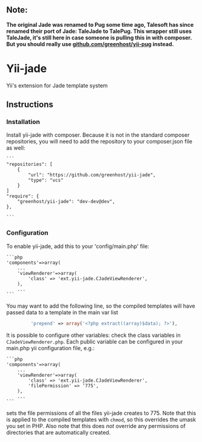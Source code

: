 Note:
-----
__The original Jade was renamed to Pug some time ago, Talesoft has since renamed their port of Jade: TaleJade to TalePug. This wrapper still uses TaleJade, it's still here in case someone is pulling this in with composer. But you should really use [github.com/greenhost/yii-pug](github.com/greenhost/yii-pug) instead.__



Yii-jade
========
Yii's extension for Jade template system

## Instructions

### Installation

Install yii-jade with composer. Because it is not in the standard composer
repositories, you will need to add the repository to your composer.json file as
well:

    ```
    "repositories": [
        {
            "url": "https://github.com/greenhost/yii-jade",
            "type": "vcs"
        }
    ]    
    "require": {
        "greenhost/yii-jade": "dev-dev@dev",
    },

    ```

### Configuration


To enable yii-jade, add this to your 'config/main.php' file:
    
    ```php
    'components'=>array(
        ...
        'viewRenderer'=>array(
            'class' => 'ext.yii-jade.CJadeViewRenderer',
        ),
        ...
    ```

You may want to add the following line, so the compiled templates will have passed data to a template in the main var list


   ```php
            'prepend' => array('<?php extract((array)$data); ?>'),
   ```

It is possible to configure other variables: check the class variables in
`CJadeViewRenderer.php`. Each public variable can be configured in your main.php
yii configuration file, e.g.:

    ```php
    'components'=>array(
        ...
        'viewRenderer'=>array(
            'class' => 'ext.yii-jade.CJadeViewRenderer',
            'filePermission' => '775',
        ),
        ...
    ```

sets the file permissions of all the files yii-jade creates to 775. Note that
this is applied to the compiled templates with `chmod`, so this overrides the
umask you set in PHP. Also note that this does *not* override any permissions of
directories that are automatically created.
